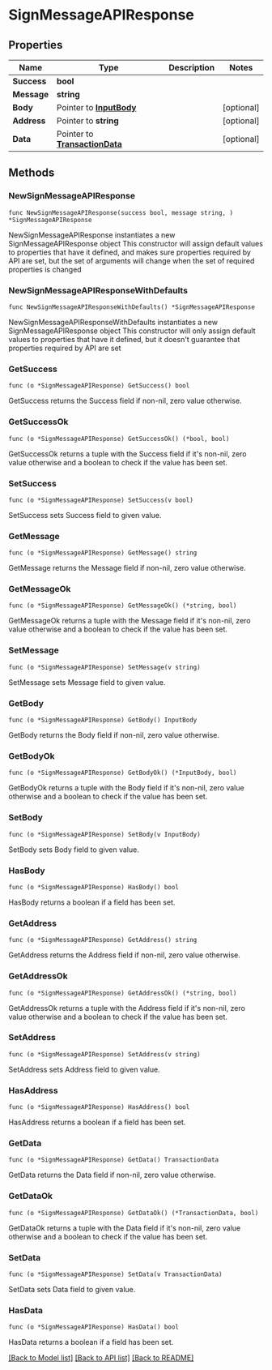 # SignMessageAPIResponse

## Properties

| Name        | Type                                                 | Description | Notes       |
| ----------- | ---------------------------------------------------- | ----------- | ----------- |
| **Success** | **bool**                                             |             |             |
| **Message** | **string**                                           |             |             |
| **Body**    | Pointer to [**InputBody**](inputbody.md)             |             | \[optional] |
| **Address** | Pointer to **string**                                |             | \[optional] |
| **Data**    | Pointer to [**TransactionData**](transactiondata.md) |             | \[optional] |

## Methods

### NewSignMessageAPIResponse

`func NewSignMessageAPIResponse(success bool, message string, ) *SignMessageAPIResponse`

NewSignMessageAPIResponse instantiates a new SignMessageAPIResponse object This constructor will assign default values to properties that have it defined, and makes sure properties required by API are set, but the set of arguments will change when the set of required properties is changed

### NewSignMessageAPIResponseWithDefaults

`func NewSignMessageAPIResponseWithDefaults() *SignMessageAPIResponse`

NewSignMessageAPIResponseWithDefaults instantiates a new SignMessageAPIResponse object This constructor will only assign default values to properties that have it defined, but it doesn't guarantee that properties required by API are set

### GetSuccess

`func (o *SignMessageAPIResponse) GetSuccess() bool`

GetSuccess returns the Success field if non-nil, zero value otherwise.

### GetSuccessOk

`func (o *SignMessageAPIResponse) GetSuccessOk() (*bool, bool)`

GetSuccessOk returns a tuple with the Success field if it's non-nil, zero value otherwise and a boolean to check if the value has been set.

### SetSuccess

`func (o *SignMessageAPIResponse) SetSuccess(v bool)`

SetSuccess sets Success field to given value.

### GetMessage

`func (o *SignMessageAPIResponse) GetMessage() string`

GetMessage returns the Message field if non-nil, zero value otherwise.

### GetMessageOk

`func (o *SignMessageAPIResponse) GetMessageOk() (*string, bool)`

GetMessageOk returns a tuple with the Message field if it's non-nil, zero value otherwise and a boolean to check if the value has been set.

### SetMessage

`func (o *SignMessageAPIResponse) SetMessage(v string)`

SetMessage sets Message field to given value.

### GetBody

`func (o *SignMessageAPIResponse) GetBody() InputBody`

GetBody returns the Body field if non-nil, zero value otherwise.

### GetBodyOk

`func (o *SignMessageAPIResponse) GetBodyOk() (*InputBody, bool)`

GetBodyOk returns a tuple with the Body field if it's non-nil, zero value otherwise and a boolean to check if the value has been set.

### SetBody

`func (o *SignMessageAPIResponse) SetBody(v InputBody)`

SetBody sets Body field to given value.

### HasBody

`func (o *SignMessageAPIResponse) HasBody() bool`

HasBody returns a boolean if a field has been set.

### GetAddress

`func (o *SignMessageAPIResponse) GetAddress() string`

GetAddress returns the Address field if non-nil, zero value otherwise.

### GetAddressOk

`func (o *SignMessageAPIResponse) GetAddressOk() (*string, bool)`

GetAddressOk returns a tuple with the Address field if it's non-nil, zero value otherwise and a boolean to check if the value has been set.

### SetAddress

`func (o *SignMessageAPIResponse) SetAddress(v string)`

SetAddress sets Address field to given value.

### HasAddress

`func (o *SignMessageAPIResponse) HasAddress() bool`

HasAddress returns a boolean if a field has been set.

### GetData

`func (o *SignMessageAPIResponse) GetData() TransactionData`

GetData returns the Data field if non-nil, zero value otherwise.

### GetDataOk

`func (o *SignMessageAPIResponse) GetDataOk() (*TransactionData, bool)`

GetDataOk returns a tuple with the Data field if it's non-nil, zero value otherwise and a boolean to check if the value has been set.

### SetData

`func (o *SignMessageAPIResponse) SetData(v TransactionData)`

SetData sets Data field to given value.

### HasData

`func (o *SignMessageAPIResponse) HasData() bool`

HasData returns a boolean if a field has been set.

[\[Back to Model list\]](./#documentation-for-models) [\[Back to API list\]](./#documentation-for-api-endpoints) [\[Back to README\]](./)
